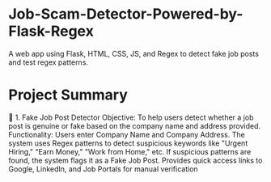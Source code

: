 # **Job-Scam-Detector-Powered-by-Flask-Regex**
A web app using Flask, HTML, CSS, JS, and Regex to detect fake job posts and test regex patterns.

#  **Project Summary**
🚀 1. Fake Job Post Detector
Objective: To help users detect whether a job post is genuine or fake based on the company name and address provided.
Functionality:
Users enter Company Name and Company Address.
The system uses Regex patterns to detect suspicious keywords like "Urgent Hiring," "Earn Money," "Work from Home," etc.
If suspicious patterns are found, the system flags it as a Fake Job Post.
Provides quick access links to Google, LinkedIn, and Job Portals for manual verification
